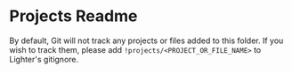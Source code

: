 # Projects Readme

By default, Git will not track any projects or files added to this folder. If you wish to track them, please add `!projects/<PROJECT_OR_FILE_NAME>` to Lighter's gitignore.
